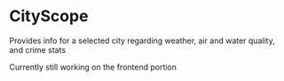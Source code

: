 # CityScope
 Provides info for a selected city regarding weather, air and water quality, and crime stats 

 Currently still working on the frontend portion
